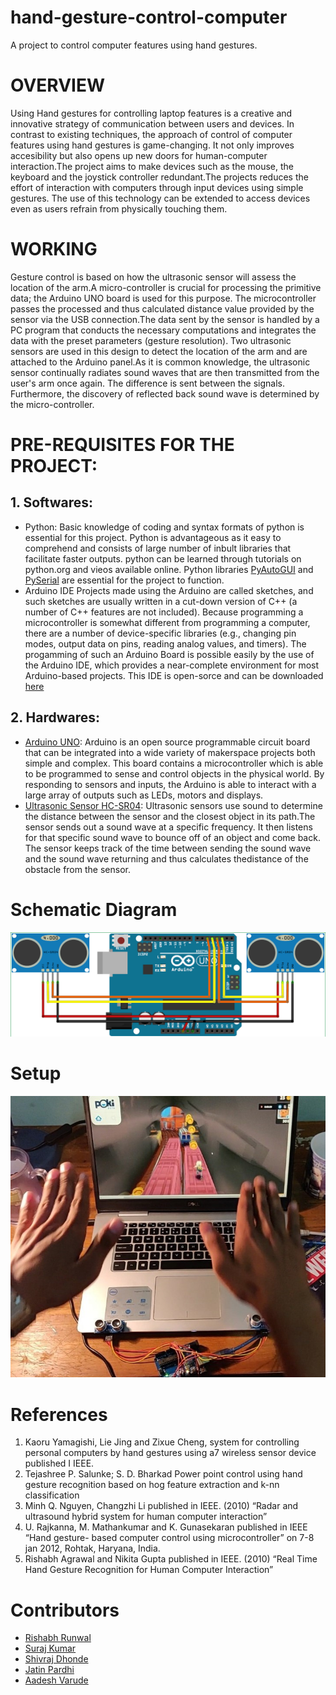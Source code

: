 # hand-gesture-control-computer
A project to control computer features using hand gestures.
# OVERVIEW
Using Hand gestures for controlling laptop features is a creative and innovative strategy of communication between users and devices.
In contrast to existing techniques, the approach of control of computer features using hand gestures is game-changing. It not only improves accesibility but also opens up new doors for human-computer interaction.The project aims to make devices such as the mouse, the keyboard and the joystick controller redundant.The projects reduces the effort of interaction with computers through input devices using simple gestures. The use of this technology can be extended to access devices even as users refrain from physically touching them.
# WORKING
Gesture control is based on how the ultrasonic sensor will assess the location of the arm.A micro-controller is crucial for processing the primitive data; the Arduino UNO board is used for this purpose. The microcontroller passes the processed and thus calculated distance value provided by the sensor via the USB connection.The data sent by the sensor is handled by a PC program that conducts the necessary computations and integrates the data with the preset parameters (gesture resolution). Two ultrasonic sensors are used in this design to detect the location of the arm and are attached to the Arduino panel.As it is common knowledge, the ultrasonic sensor continually radiates sound waves that are then transmitted from the user's arm once again. The difference is sent between the signals.  Furthermore, the discovery of reflected back sound wave is determined by the micro-controller.
# PRE-REQUISITES FOR THE PROJECT:
## 1. Softwares:
  - Python:
  Basic knowledge of coding and syntax formats of python is essential for this project. Python is advantageous as it easy to comprehend and consists of large number of inbult libraries that facilitate faster outputs. python can be learned through tutorials on python.org and vieos available online. Python libraries [PyAutoGUI](https://pypi.org/project/PyAutoGUI/) and [PySerial](https://pypi.org/project/pyserial/) are essential for the project to function.
  - Arduino IDE
  Projects made using the Arduino are called sketches, and such sketches are usually written in a cut-down version of C++ (a number of C++ features are not included). Because programming a microcontroller is somewhat different from programming a computer, there are a number of device-specific libraries (e.g., changing pin modes, output data on pins, reading analog values, and timers). The progamming of such an Arduino Board is possible easily by the use of the Arduino IDE, which provides a near-complete environment for most Arduino-based projects. This IDE is open-sorce and can be downloaded [here](https://www.arduino.cc/en/Main/Software)
## 2. Hardwares:
  - [Arduino UNO](https://store.arduino.cc/usa/arduino-uno-rev3):
  Arduino is an open source programmable circuit board that can be integrated into a wide variety of makerspace projects both simple and complex.  This board contains a microcontroller which is able to be programmed to sense and control objects in the physical world.   By responding to sensors and inputs, the Arduino is able to interact with a large array of outputs such as LEDs, motors and displays. 
  - [Ultrasonic Sensor HC-SR04](https://datasheet4u.com/datasheet-parts/HC-SR04-datasheet.php?id=1380136):
    Ultrasonic sensors use sound to determine the distance between the sensor and the closest object in its path.The sensor sends out a sound wave at a specific frequency. It then listens for that specific sound wave to bounce off of an object and come back. The sensor keeps track of the time between sending the sound wave and the sound wave returning and thus calculates thedistance of the obstacle from the sensor.
# Schematic Diagram
![](arduino-schematic.png)
# Setup
 ![](Cropped_Game_Jump.jpg)
# References
1. Kaoru Yamagishi, Lie Jing and Zixue Cheng, system for controlling personal computers
by hand gestures using a7 wireless sensor device published I IEEE.
2. Tejashree P. Salunke; S. D. Bharkad Power point control using hand gesture recognition
based on hog feature extraction and k-nn classification
3. Minh Q. Nguyen, Changzhi Li published in IEEE. (2010) “Radar and ultrasound
hybrid system for human computer interaction”
4. U. Rajkanna, M. Mathankumar and K. Gunasekaran published in IEEE “Hand gesture-
based computer control using microcontroller” on 7-8 jan 2012, Rohtak, Haryana,
India.
5. Rishabh Agrawal and Nikita Gupta published in IEEE. (2010) “Real Time Hand
Gesture Recognition for Human Computer Interaction”
# Contributors
* [Rishabh Runwal](https://github.com/rishabh-runwal)
* [Suraj Kumar](https://github.com/108pbsuraj)
* [Shivraj Dhonde](https://github.com/ShivrajDhonde)
* [Jatin Pardhi](https://github.com/jatinpardhi)
* [Aadesh Varude](https://github.com/AadeshVarude)
